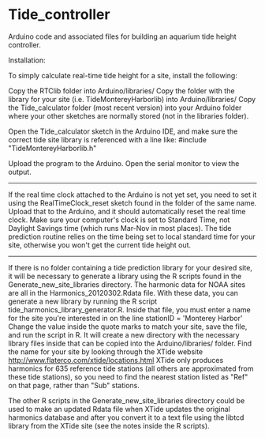 Tide_controller
===============

Arduino code and associated files for building an aquarium tide height controller.

Installation:

To simply calculate real-time tide height for a site, install the following:

Copy the RTClib folder into Arduino/libraries/
Copy the folder with the library for your site (i.e. TideMontereyHarborlib) into Arduino/libraries/
Copy the Tide_calculator folder (most recent version) into your Arduino folder where 
your other sketches are normally stored (not in the libraries folder).

Open the Tide_calculator sketch in the Arduino IDE, and make sure the correct tide site
library is referenced with a line like:
\#include "TideMontereyHarborlib.h"

Upload the program to the Arduino. Open the serial monitor to view the output. 

------------------------------
If the real time clock attached to the Arduino is not yet set, you need to set it 
using the RealTimeClock_reset sketch found in the folder of the same name. Upload that
to the Arduino, and it should automatically reset the real time clock. Make sure your
computer's clock is set to Standard Time, not Daylight Savings time (which runs Mar-Nov
in most places). The tide prediction routine relies on the time being set to local 
standard time for your site, otherwise you won't get the current tide height out. 

-------------------------------
If there is no folder containing a tide prediction library for your desired site, it
will be necessary to generate a library using the R scripts found in the 
Generate_new_site_libraries directory. The harmonic data for NOAA sites are all in
the Harmonics_20120302.Rdata file. With these data, you can generate a new library
by running the R script tide_harmonics_library_generator.R. Inside that file, you must
enter a name for the site you're interested in on the line
stationID = 'Monterey Harbor'
Change the value inside the quote marks to match your site, save the file, and run the
script in R. It will create a new directory with the necessary library files inside that
can be copied into the Arduino/libraries/ folder. Find the name for your site by looking 
through the XTide website http://www.flaterco.com/xtide/locations.html 
XTide only produces harmonics for 635 reference tide stations (all others are approximated 
from these tide stations), so you need to find the nearest station listed as "Ref" on that 
page, rather than "Sub" stations.

The other R scripts in the Generate_new_site_libraries directory could be used to make an
updated Rdata file when XTide updates the original harmonics database and after you
convert it to a text file using the libtcd library from the XTide site (see the notes inside
the R scripts). 
